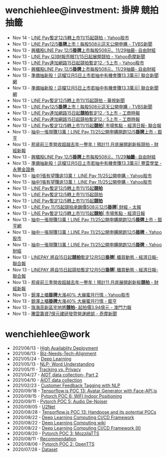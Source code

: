 # wenchiehlee@investment: 掛牌 競拍 抽籤 

<!-- rss start -->
- Nov 14 - [LINE Pay暫定12/5轉上市11/15起競拍 - Yahoo股市](https://www.google.com/url?rct=j&sa=t&url=https://tw.stock.yahoo.com/news/line-pay%25E6%259A%25AB%25E5%25AE%259A12-5%25E8%25BD%2589%25E4%25B8%258A%25E5%25B8%2582-11-15%25E8%25B5%25B7%25E7%25AB%25B6%25E6%258B%258D-102900742.html&ct=ga&cd=CAIyImQ1NGU5NDllMDMxY2JiY2M6Y29tLnR3OnpoLVRXOlRXOlI&usg=AOvVaw2_cFTNkAjDLlZXk4qG2-S6)
- Nov 13 - [LINE Pay12/5<b>掛牌</b>上市！每股508元這天公開申購 - TVBS新聞](https://www.google.com/url?rct=j&sa=t&url=https://news.tvbs.com.tw/life/2684961&ct=ga&cd=CAIyIGMyMDFhNDU4NzAzY2ViODg6Y29tLnR3OnpoLVRXOlRX&usg=AOvVaw1BS2pBYIf3daSn54Wa7oko)
- Nov 13 - [興櫃股LINE Pay 12/5<b>掛牌</b>上市每股508元、11/29抽籤- 自由財經](https://www.google.com/url?rct=j&sa=t&url=https://ec.ltn.com.tw/article/breakingnews/4861977&ct=ga&cd=CAIyIGMyMDFhNDU4NzAzY2ViODg6Y29tLnR3OnpoLVRXOlRX&usg=AOvVaw27XZXELZWTb4AxLqLSjKLK)
- Nov 13 - [LINE Pay Q3財報亮眼11/15日起展開競拍 - Yahoo奇摩新聞](https://www.google.com/url?rct=j&sa=t&url=https://tw.news.yahoo.com/line-pay-q3%25E8%25B2%25A1%25E5%25A0%25B1%25E4%25BA%25AE%25E7%259C%25BC-11-15%25E6%2597%25A5%25E8%25B5%25B7%25E5%25B1%2595%25E9%2596%258B%25E7%25AB%25B6%25E6%258B%258D-081725499.html&ct=ga&cd=CAIyImQ1NGU5NDllMDMxY2JiY2M6Y29tLnR3OnpoLVRXOlRXOlI&usg=AOvVaw2vtnK0KYDGfHfVfVm5Kr9e)
- Nov 13 - [LINE Pay連加網路15日起競拍暫定12／5上市 - Yahoo股市](https://www.google.com/url?rct=j&sa=t&url=https://tw.stock.yahoo.com/news/line-pay%25E9%2580%25A3%25E5%258A%25A0%25E7%25B6%25B2%25E8%25B7%25AF15%25E6%2597%25A5%25E8%25B5%25B7%25E7%25AB%25B6%25E6%258B%258D-%25E6%259A%25AB%25E5%25AE%259A12-5%25E4%25B8%258A%25E5%25B8%2582-125809702.html&ct=ga&cd=CAIyImQ1NGU5NDllMDMxY2JiY2M6Y29tLnR3OnpoLVRXOlRXOlI&usg=AOvVaw2fpv7fVz9F5HbmYBKas93o)
- Nov 13 - [興櫃股LINE Pay 12/5<b>掛牌</b>上市每股508元、11/29抽籤- 自由財經](https://www.google.com/url?rct=j&sa=t&url=https://ec.ltn.com.tw/article/breakingnews/4861977&ct=ga&cd=CAIyImQ1NGU5NDllMDMxY2JiY2M6Y29tLnR3OnpoLVRXOlRXOlI&usg=AOvVaw27XZXELZWTb4AxLqLSjKLK)
- Nov 13 - [準備抽新股！這檔12月5日上市若抽中有機會賺13.3萬元| 聯合新聞網](https://www.google.com/url?rct=j&sa=t&url=https://udn.com/news/story/7254/8357897&ct=ga&cd=CAIyIGMyMDFhNDU4NzAzY2ViODg6Y29tLnR3OnpoLVRXOlRX&usg=AOvVaw018TN_ZyfwfaeufX89TYvv)
- Nov 13 - [準備抽新股！這檔12月5日上市若抽中有機會賺13.3萬元| 聯合新聞網](https://www.google.com/url?rct=j&sa=t&url=https://udn.com/news/story/7254/8357897&ct=ga&cd=CAIyImQ1NGU5NDllMDMxY2JiY2M6Y29tLnR3OnpoLVRXOlRXOlI&usg=AOvVaw018TN_ZyfwfaeufX89TYvv)
- Nov 13 - [LINE Pay暫定12/5轉上市11/15起競拍 - 華視新聞](https://www.google.com/url?rct=j&sa=t&url=https://news.cts.com.tw/cna/money/202411/202411132402023.html&ct=ga&cd=CAIyImQ1NGU5NDllMDMxY2JiY2M6Y29tLnR3OnpoLVRXOlRXOlI&usg=AOvVaw0VLR0oTR2mLHwKFwD9rel7)
- Nov 13 - [LINE Pay12/5<b>掛牌</b>上市！每股508元這天公開申購 - TVBS新聞](https://www.google.com/url?rct=j&sa=t&url=https://news.tvbs.com.tw/life/2684961&ct=ga&cd=CAIyImQ1NGU5NDllMDMxY2JiY2M6Y29tLnR3OnpoLVRXOlRXOlI&usg=AOvVaw1BS2pBYIf3daSn54Wa7oko)
- Nov 13 - [LINE Pay連加網路15日起<b>競拍</b>暫定12／5上市 - 工商時報](https://www.google.com/url?rct=j&sa=t&url=https://www.ctee.com.tw/news/20241113702268-430201&ct=ga&cd=CAIyIGMyMDFhNDU4NzAzY2ViODg6Y29tLnR3OnpoLVRXOlRX&usg=AOvVaw3CD28H47dckWCkMoFz8fhN)
- Nov 13 - [LINE Pay連加網路15日起競拍暫定12／5上市 - 工商時報](https://www.google.com/url?rct=j&sa=t&url=https://www.ctee.com.tw/news/20241113702268-430201&ct=ga&cd=CAIyImQ1NGU5NDllMDMxY2JiY2M6Y29tLnR3OnpoLVRXOlRXOlI&usg=AOvVaw3CD28H47dckWCkMoFz8fhN)
- Nov 13 - [LINE Pay暫定12/5轉上市11/15起<b>競拍</b>| 市場焦點 - 經濟日報- 聯合報](https://www.google.com/url?rct=j&sa=t&url=https://money.udn.com/money/story/5607/8357933&ct=ga&cd=CAIyIGMyMDFhNDU4NzAzY2ViODg6Y29tLnR3OnpoLVRXOlRX&usg=AOvVaw0DbVyMoHdxMY6h96RDaWWY)
- Nov 13 - [抽中一張現賺13萬！LINE Pay 11/25公開申購開跑12/5<b>掛牌</b>上市 - 鉅亨](https://www.google.com/url?rct=j&sa=t&url=https://m.cnyes.com/news/id/5778253&ct=ga&cd=CAIyImQ1NGU5NDllMDMxY2JiY2M6Y29tLnR3OnpoLVRXOlRXOlI&usg=AOvVaw36RKvFICaSKyQNkRorHaO8)
- Nov 13 - [邦睿前三季營收超越去年一整年！預計11 月底展開創新板競拍 - 財經新報](https://www.google.com/url?rct=j&sa=t&url=https://finance.technews.tw/2024/11/13/art-ai/&ct=ga&cd=CAIyImQ1NGU5NDllMDMxY2JiY2M6Y29tLnR3OnpoLVRXOlRXOlI&usg=AOvVaw057NYddnmDINTsfVNZoTkB)
- Nov 13 - [興櫃股LINE Pay 12/5<b>掛牌</b>上市每股508元、11/29<b>抽籤</b>- 自由財經](https://www.google.com/url?rct=j&sa=t&url=https://ec.ltn.com.tw/article/breakingnews/4861977&ct=ga&cd=CAIyIDAyOWU0YTc5M2ViOGJkZDQ6Y29tLnR3OnpoLVRXOlRX&usg=AOvVaw27XZXELZWTb4AxLqLSjKLK)
- Nov 13 - [準備抽新股！這檔12月5日上市若抽中有機會賺13.3萬元| 豐雲學堂 - 永豐金證券](https://www.google.com/url?rct=j&sa=t&url=https://www.sinotrade.com.tw/richclub/news/67348dbc32ba0c9331b0bb61&ct=ga&cd=CAIyImQ1NGU5NDllMDMxY2JiY2M6Y29tLnR3OnpoLVRXOlRXOlI&usg=AOvVaw3F-5CxSS63U7FPQUWUThIg)
- Nov 13 - [抽中1張有望賺逾13萬！ LINE Pay 11/25公開申購 - Yahoo股市](https://www.google.com/url?rct=j&sa=t&url=https://tw.stock.yahoo.com/news/%25E6%258A%25BD%25E4%25B8%25AD1%25E5%25BC%25B5%25E6%259C%2589%25E6%259C%259B%25E8%25B3%25BA%25E9%2580%25BE13%25E8%2590%25AC%25EF%25BC%2581-line-pay-1125%25E5%2585%25AC%25E9%2596%258B%25E7%2594%25B3%25E8%25B3%25BC-110718322.html&ct=ga&cd=CAIyIGMyMDFhNDU4NzAzY2ViODg6Y29tLnR3OnpoLVRXOlRX&usg=AOvVaw1Rp2gnlOSeIwLjhlcly2Y4)
- Nov 13 - [抽中1張有望賺逾13萬！ LINE Pay 11/25公開申購 - Yahoo股市](https://www.google.com/url?rct=j&sa=t&url=https://tw.stock.yahoo.com/news/%25E6%258A%25BD%25E4%25B8%25AD1%25E5%25BC%25B5%25E6%259C%2589%25E6%259C%259B%25E8%25B3%25BA%25E9%2580%25BE13%25E8%2590%25AC%25EF%25BC%2581-line-pay-1125%25E5%2585%25AC%25E9%2596%258B%25E7%2594%25B3%25E8%25B3%25BC-110718322.html&ct=ga&cd=CAIyIDAyOWU0YTc5M2ViOGJkZDQ6Y29tLnR3OnpoLVRXOlRX&usg=AOvVaw1Rp2gnlOSeIwLjhlcly2Y4)
- Nov 13 - [LINE Pay暫定12/5轉上市11/15起<b>競拍</b>](https://www.google.com/url?rct=j&sa=t&url=https://news.pchome.com.tw/finance/cna_business/20241113/index-17314937404530722003.html&ct=ga&cd=CAIyIGMyMDFhNDU4NzAzY2ViODg6Y29tLnR3OnpoLVRXOlRX&usg=AOvVaw0_VOT5HQr_I1F4ZPwAtIJf)
- Nov 13 - [LINE Pay暫定12/5轉上市11/15起競拍](https://www.google.com/url?rct=j&sa=t&url=https://news.pchome.com.tw/finance/cna_business/20241113/index-17314937404530722003.html&ct=ga&cd=CAIyImQ1NGU5NDllMDMxY2JiY2M6Y29tLnR3OnpoLVRXOlRXOlI&usg=AOvVaw0_VOT5HQr_I1F4ZPwAtIJf)
- Nov 13 - [LINE Pay暫定12/5轉上市11/15起<b>競拍</b>](https://www.google.com/url?rct=j&sa=t&url=https://www.fountmedia.io/article/255510&ct=ga&cd=CAIyIGMyMDFhNDU4NzAzY2ViODg6Y29tLnR3OnpoLVRXOlRX&usg=AOvVaw0Hrp-HaHMgGMJ0LK0oMH8U)
- Nov 13 - [LINE Pay 11/15起競拍承銷價508元12/5<b>掛牌</b>| 財經 - 太報](https://www.google.com/url?rct=j&sa=t&url=https://www.taisounds.com/news/content/75/157353&ct=ga&cd=CAIyImQ1NGU5NDllMDMxY2JiY2M6Y29tLnR3OnpoLVRXOlRXOlI&usg=AOvVaw2sdspB5P9ENakZrneYDQP7)
- Nov 13 - [LINE Pay暫定12/5轉上市11/15起<b>競拍</b>| 市場焦點 - 經濟日報](https://www.google.com/url?rct=j&sa=t&url=https://money.udn.com/money/amp/story/5607/8357933&ct=ga&cd=CAIyIGMyMDFhNDU4NzAzY2ViODg6Y29tLnR3OnpoLVRXOlRX&usg=AOvVaw0SjD9MumzuVyAncJEikTVS)
- Nov 13 - [抽中一張現賺13萬！LINE Pay 11/25公開申購開跑12/5<b>掛牌</b>上市 - 鉅亨網](https://www.google.com/url?rct=j&sa=t&url=https://news.cnyes.com/news/id/5778253&ct=ga&cd=CAIyIDAyOWU0YTc5M2ViOGJkZDQ6Y29tLnR3OnpoLVRXOlRX&usg=AOvVaw0RlxX6sV44PK0_OFUkmGXH)
- Nov 13 - [抽中一張現賺13萬！LINE Pay 11/25公開申購開跑12/5<b>掛牌</b> - Yahoo股市](https://www.google.com/url?rct=j&sa=t&url=https://tw.stock.yahoo.com/news/%25E6%258A%25BD%25E4%25B8%25AD-%25E5%25BC%25B5%25E7%258F%25BE%25E8%25B3%25BA13%25E8%2590%25AC-line-pay-11-085811227.html&ct=ga&cd=CAIyIDAyOWU0YTc5M2ViOGJkZDQ6Y29tLnR3OnpoLVRXOlRX&usg=AOvVaw3oSvOPgEpD1qwJA7kJ39d0)
- Nov 13 - [抽中一張現賺13萬！LINE Pay 11/25公開申購開跑12/5<b>掛牌</b> - Yahoo 財經](https://www.google.com/url?rct=j&sa=t&url=https://hk.finance.yahoo.com/news/%25E6%258A%25BD%25E4%25B8%25AD-%25E5%25BC%25B5%25E7%258F%25BE%25E8%25B3%25BA13%25E8%2590%25AC-line-pay-11-085811854.html&ct=ga&cd=CAIyIGMyMDFhNDU4NzAzY2ViODg6Y29tLnR3OnpoLVRXOlRX&usg=AOvVaw0vZfXNVfYLvbYXf6tdawSA)
- Nov 13 - [LINEPAY 將自15日起<b>競拍</b>暫定12月5日<b>掛牌</b>| 櫃買動態 - 經濟日報- 聯合報](https://www.google.com/url?rct=j&sa=t&url=https://money.udn.com/money/story/11074/8357662&ct=ga&cd=CAIyIGMyMDFhNDU4NzAzY2ViODg6Y29tLnR3OnpoLVRXOlRX&usg=AOvVaw1L-9UGsLUfRiJqRh51z5uc)
- Nov 13 - [LINEPAY 將自15日起競拍暫定12月5日<b>掛牌</b>| 櫃買動態 - 經濟日報- 聯合報](https://www.google.com/url?rct=j&sa=t&url=https://money.udn.com/money/story/11074/8357662&ct=ga&cd=CAIyImQ1NGU5NDllMDMxY2JiY2M6Y29tLnR3OnpoLVRXOlRXOlI&usg=AOvVaw1L-9UGsLUfRiJqRh51z5uc)
- Nov 13 - [邦睿前三季營收超越去年一整年！預計11 月底展開創新板<b>競拍</b> - 財經新報](https://www.google.com/url?rct=j&sa=t&url=https://finance.technews.tw/2024/11/13/art-ai/&ct=ga&cd=CAIyIGMyMDFhNDU4NzAzY2ViODg6Y29tLnR3OnpoLVRXOlRX&usg=AOvVaw057NYddnmDINTsfVNZoTkB)
- Nov 13 - [銳澤上櫃<b>掛牌</b>大漲40% 大展蜜月行情 - Yahoo股市](https://www.google.com/url?rct=j&sa=t&url=https://tw.stock.yahoo.com/news/%25E9%258A%25B3%25E6%25BE%25A4%25E4%25B8%258A%25E6%25AB%2583%25E6%258E%259B%25E7%2589%258C%25E5%25A4%25A7%25E6%25BC%25B240-%25E5%25A4%25A7%25E5%25B1%2595%25E8%259C%259C%25E6%259C%2588%25E8%25A1%258C%25E6%2583%2585-025311064.html&ct=ga&cd=CAIyIGMyMDFhNDU4NzAzY2ViODg6Y29tLnR3OnpoLVRXOlRX&usg=AOvVaw32h8sWa25ahmIeJQePqpS9)
- Nov 13 - [銳澤上櫃<b>掛牌</b>大漲40% 大展蜜月行情 - 鉅亨](https://www.google.com/url?rct=j&sa=t&url=https://news.cnyes.com/news/id/5777847&ct=ga&cd=CAIyImQ1NGU5NDllMDMxY2JiY2M6Y29tLnR3OnpoLVRXOlRXOlI&usg=AOvVaw3OFVjaaoKQVihw8i7skaG4)
- Nov 13 - [珠海高新區宅地將<b>競拍</b>- 起拍價3.94億元 - 澳門力報](https://www.google.com/url?rct=j&sa=t&url=https://www.exmoo.com/article/239147.html&ct=ga&cd=CAIyIGMyMDFhNDU4NzAzY2ViODg6Y29tLnR3OnpoLVRXOlRX&usg=AOvVaw2mBybrZsZu1dm4adhFph3I)
- Nov 13 - [騰雲籌資7億元建研發暨營運總部 - 奇摩新聞](https://www.google.com/url?rct=j&sa=t&url=https://tw.news.yahoo.com/%25E9%25A8%25B0%25E9%259B%25B2%25E7%25B1%258C%25E8%25B3%25877%25E5%2584%2584%25E5%2585%2583-%25E5%25BB%25BA%25E7%25A0%2594%25E7%2599%25BC%25E6%259A%25A8%25E7%2587%259F%25E9%2581%258B%25E7%25B8%25BD%25E9%2583%25A8-201000871.html&ct=ga&cd=CAIyImQ1NGU5NDllMDMxY2JiY2M6Y29tLnR3OnpoLVRXOlRXOlI&usg=AOvVaw0kIkwxSXmZMjtwoS05Frtc)
<!-- rss end -->

# wenchiehlee@work
<!-- _feed1_ start -->
- 2021/06/13 - [High Availablity Deployment](https://wenchiehlee.github.io/mkdocs/blog/2021/06/high-availablity-deployment/)
- 2021/06/13 - [Biz-Needs-Tech-Alignment](https://wenchiehlee.github.io/mkdocs/blog/2021/06/biz-needs-tech-alignment/)
- 2021/05/24 - [Deep Learning](https://wenchiehlee.github.io/mkdocs/blog/2021/05/deep-learning/)
- 2021/05/13 - [NLP- Word Understanding](https://wenchiehlee.github.io/mkdocs/blog/2021/05/nlp--word-understanding/)
- 2021/05/11 - [Tracking vs. Privacy](https://wenchiehlee.github.io/mkdocs/blog/2021/05/tracking-vs-privacy/)
- 2021/04/27 - [AIOT data collection- Part 2](https://wenchiehlee.github.io/mkdocs/blog/2021/04/aiot-data-collection--part-2/)
- 2021/04/10 - [AIOT data collection](https://wenchiehlee.github.io/mkdocs/blog/2021/04/aiot-data-collection/)
- 2021/02/23 - [Customer Feedback Tagging with NLP](https://wenchiehlee.github.io/mkdocs/blog/2021/02/customer-feedback-tagging-with-nlp/)
- 2020/09/18 - [Tensorflow.js POC 13: Avatar Generator with Face-API.js](https://wenchiehlee.github.io/mkdocs/blog/2020/09/tensorflowjs-poc-13-avatar-generator-with-face-apijs/)
- 2020/09/15 - [Pytorch POC 6: WIFI Indoor Positioning](https://wenchiehlee.github.io/mkdocs/blog/2020/09/pytorch-poc-6-wifi-indoor-positioning/)
- 2020/09/11 - [Pytorch POC 5: Audio De-Noiser](https://wenchiehlee.github.io/mkdocs/blog/2020/09/pytorch-poc-5-audio-de-noiser/)
- 2020/09/05 - [U2Net](https://wenchiehlee.github.io/mkdocs/blog/2020/09/u2net/)
- 2020/08/28 - [Tensorflow.js POC 13: Handpose and its potential POCs](https://wenchiehlee.github.io/mkdocs/blog/2020/08/tensorflowjs-poc-13-handpose-and-its-potential-pocs/)
- 2020/08/22 - [Deep Learning Computing CI/CD Framework](https://wenchiehlee.github.io/mkdocs/blog/2020/08/deep-learning-computing-cicd-framework/)
- 2020/08/22 - [Deep Learning Computing wiki](https://wenchiehlee.github.io/mkdocs/blog/2020/08/deep-learning-computing-wiki/)
- 2020/08/22 - [Deep Learning Computing CI/CD Framework (II)](https://wenchiehlee.github.io/mkdocs/blog/2020/08/deep-learning-computing-cicd-framework-ii/)
- 2020/08/20 - [Pytorch POC 3: MozzilaTTS](https://wenchiehlee.github.io/mkdocs/blog/2020/08/pytorch-poc-3-mozzilatts/)
- 2020/08/11 - [Recommendation](https://wenchiehlee.github.io/mkdocs/blog/2020/08/recommendation/)
- 2020/08/06 - [Pytorch POC 2: OpenTTS](https://wenchiehlee.github.io/mkdocs/blog/2020/08/pytorch-poc-2-opentts/)
- 2020/07/28 - [Dataset](https://wenchiehlee.github.io/mkdocs/blog/2020/07/dataset/)
<!-- _feed1_ end -->
